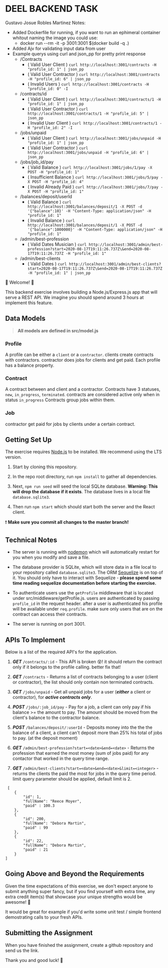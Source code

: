 # DEEL BACKEND TASK

Gustavo Josue Robles Martinez Notes: 

- Added Dockerfile for running, if you want to run an ephimeral container whitout naming the image you could use:
    - docker run --rm -it -p 3001:3001 $(docker build -q .)
- Added Ajv for validating input data from user
- Example querys using curl and json_pp for pretty print response
    - /Contracts
        - ( Valid User Client ) `curl http://localhost:3001/contracts -H "profile_id: 1" | json_pp`
        - ( Valid User Contractor ) `curl http://localhost:3001/contracts -H "profile_id: 6" | json_pp`
        - ( Invalid Users ) `curl http://localhost:3001/contracts -H "profile_id: 0" -I`
    - /contracts/id
        - ( Valid User Client ) `curl http://localhost:3001/contracts/1 -H "profile_id: 1" | json_pp`
        - ( Valid User Contractor ) `curl http://localhost:3001/contracts/1 -H "profile_id: 5" | json_pp`
        - ( Invalid User Client ) `curl http://localhost:3001/contracts/1 -H "profile_id: 2" -I`
    - /jobs/unpaid
        - ( Valid User Client ) `curl http://localhost:3001/jobs/unpaid -H "profile_id: 1" | json_pp`
        - ( Valid User Contractor ) `curl http://localhost:3001/jobs/unpaid -H "profile_id: 6" | json_pp`
    - /jobs/job_id/pay
        - ( Valid Balance ) `curl http://localhost:3001/jobs/1/pay -X POST -H "profile_id: 1"`
        - ( Insufficient Balance ) `curl http://localhost:3001/jobs/5/pay -X POST -H "profile_id: 4"`
        - ( Invalid Already Paid ) `curl http://localhost:3001/jobs/7/pay -X POST -H "profile_id: 1"`
    - /balances/deposit/userId
        - ( Valid Balance ) `curl http://localhost:3001/balances/deposit/1 -X POST -d '{"balance":10}' -H "Content-Type: application/json" -H "profile_id: 1" `
        - ( Invalid Balance ) `curl http://localhost:3001/balances/deposit/1 -X POST -d '{"balance":1000000}' -H "Content-Type: application/json" -H "profile_id: 1" `
    - /admin/best-profession
        - ( Valid Dates Musician ) `curl http://localhost:3001/admin/best-profession?start=2020-08-17T19:11:26.737Z\&end=2020-08-17T19:11:26.737Z -H "profile_id: 1"`
    - /admin/best-clients
        - ( Valid Dates ) `curl http://localhost:3001/admin/best-clients?start=2020-08-17T19:11:26.737Z\&end=2020-08-17T19:11:26.737Z -H "profile_id: 1" | json_pp`

💫 Welcome! 🎉


This backend exercise involves building a Node.js/Express.js app that will serve a REST API. We imagine you should spend around 3 hours at implement this feature.

## Data Models

> **All models are defined in src/model.js**

### Profile
A profile can be either a `client` or a `contractor`. 
clients create contracts with contractors. contractor does jobs for clients and get paid.
Each profile has a balance property.

### Contract
A contract between and client and a contractor.
Contracts have 3 statuses, `new`, `in_progress`, `terminated`. contracts are considered active only when in status `in_progress`
Contracts group jobs within them.

### Job
contractor get paid for jobs by clients under a certain contract.

## Getting Set Up

  
The exercise requires [Node.js](https://nodejs.org/en/) to be installed. We recommend using the LTS version.

  

1. Start by cloning this repository.

  

1. In the repo root directory, run `npm install` to gather all dependencies.

  

1. Next, `npm run seed` will seed the local SQLite database. **Warning: This will drop the database if it exists**. The database lives in a local file `database.sqlite3`.

  

1. Then run `npm start` which should start both the server and the React client.

  

❗️ **Make sure you commit all changes to the master branch!**

  
  

## Technical Notes

  

- The server is running with [nodemon](https://nodemon.io/) which will automatically restart for you when you modify and save a file.

- The database provider is SQLite, which will store data in a file local to your repository called `database.sqlite3`. The ORM [Sequelize](http://docs.sequelizejs.com/) is on top of it. You should only have to interact with Sequelize - **please spend some time reading sequelize documentation before starting the exercise.**

- To authenticate users use the `getProfile` middleware that is located under src/middleware/getProfile.js. users are authenticated by passing `profile_id` in the request header. after a user is authenticated his profile will be available under `req.profile`. make sure only users that are on the contract can access their contracts.
- The server is running on port 3001.

  

## APIs To Implement 

  

Below is a list of the required API's for the application.

  


1. ***GET*** `/contracts/:id` - This API is broken 😵! it should return the contract only if it belongs to the profile calling. better fix that!

1. ***GET*** `/contracts` - Returns a list of contracts belonging to a user (client or contractor), the list should only contain non terminated contracts.

1. ***GET*** `/jobs/unpaid` -  Get all unpaid jobs for a user (***either*** a client or contractor), for ***active contracts only***.

1. ***POST*** `/jobs/:job_id/pay` - Pay for a job, a client can only pay if his balance >= the amount to pay. The amount should be moved from the client's balance to the contractor balance.

1. ***POST*** `/balances/deposit/:userId` - Deposits money into the the the balance of a client, a client can't deposit more than 25% his total of jobs to pay. (at the deposit moment)

1. ***GET*** `/admin/best-profession?start=<date>&end=<date>` - Returns the profession that earned the most money (sum of jobs paid) for any contactor that worked in the query time range.

1. ***GET*** `/admin/best-clients?start=<date>&end=<date>&limit=<integer>` - returns the clients the paid the most for jobs in the query time period. limit query parameter should be applied, default limit is 2.
```
 [
    {
        "id": 1,
        "fullName": "Reece Moyer",
        "paid" : 100.3
    },
    {
        "id": 200,
        "fullName": "Debora Martin",
        "paid" : 99
    },
    {
        "id": 22,
        "fullName": "Debora Martin",
        "paid" : 21
    }
]
```

  

## Going Above and Beyond the Requirements

Given the time expectations of this exercise, we don't expect anyone to submit anything super fancy, but if you find yourself with extra time, any extra credit item(s) that showcase your unique strengths would be awesome! 🙌

It would be great for example if you'd write some unit test / simple frontend demostrating calls to your fresh APIs.

  

## Submitting the Assignment

When you have finished the assignment, create a github repository and send us the link.

  

Thank you and good luck! 🙏
